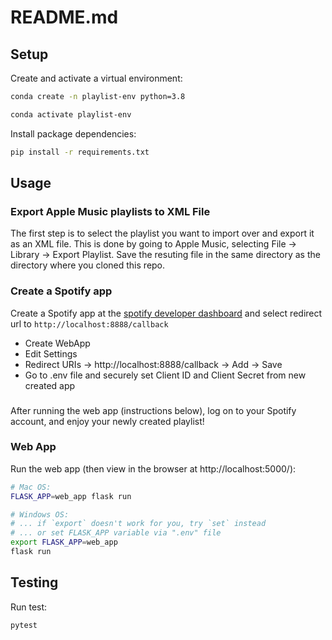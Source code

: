 # README.md
## Setup

Create and activate a virtual environment:

```sh
conda create -n playlist-env python=3.8

conda activate playlist-env
```

Install package dependencies:

```sh
pip install -r requirements.txt
```

## Usage

### Export Apple Music playlists to XML File
The first step is to select the playlist you want to import over and export it as an XML file. 
This is done by going to Apple Music, selecting File -> Library -> Export Playlist. 
Save the resuting file in the same directory as the directory where you cloned this repo.

### Create a Spotify app 
Create a Spotify app at the [spotify developer dashboard](https://developer.spotify.com/dashboard/applications) and select redirect url to `http://localhost:8888/callback`
- Create WebApp
- Edit Settings
- Redirect URIs -> http://localhost:8888/callback -> Add -> Save
- Go to .env file and securely set Client ID and Client Secret from new created app 

###
After running the web app (instructions below), log on to your Spotify account, and enjoy your newly created playlist!

### Web App

Run the web app (then view in the browser at http://localhost:5000/):

```sh
# Mac OS:
FLASK_APP=web_app flask run

# Windows OS:
# ... if `export` doesn't work for you, try `set` instead
# ... or set FLASK_APP variable via ".env" file
export FLASK_APP=web_app
flask run
```

## Testing

Run test:
```sh
pytest
```